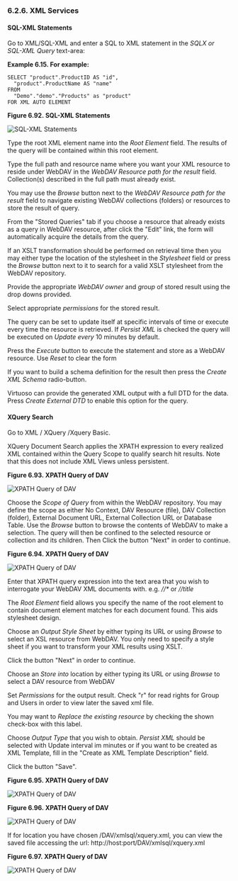 <div>

<div>

<div>

<div>

### 6.2.6. XML Services

</div>

</div>

</div>

<div>

<div>

<div>

<div>

#### SQL-XML Statements

</div>

</div>

</div>

Go to XML/SQL-XML and enter a SQL to XML statement in the
<span class="emphasis">*SQLX or SQL-XML Query*</span> text-area:

<div>

**Example 6.15. For example:**

<div>

``` programlisting
SELECT "product".ProductID AS "id",
  "product".ProductName AS "name"
FROM
  "Demo"."demo"."Products" as "product"
FOR XML AUTO ELEMENT
```

</div>

</div>

  

<div>

<div>

**Figure 6.92. SQL-XML Statements**

<div>

<div>

![SQL-XML Statements](images/ui/sql_xml_mng_01.png)

</div>

</div>

</div>

  

</div>

Type the root XML element name into the <span class="emphasis">*Root
Element*</span> field. The results of the query will be contained within
this root element.

Type the full path and resource name where you want your XML resource to
reside under WebDAV in the <span class="emphasis">*WebDAV Resource path
for the result*</span> field. Collection(s) described in the full path
must already exist.

You may use the <span class="emphasis">*Browse*</span> button next to
the <span class="emphasis">*WebDAV Resource path for the result*</span>
field to navigate existing WebDAV collections (folders) or resources to
store the result of query.

From the "Stored Queries" tab if you choose a resource that already
exists as a query in WebDAV resource, after click the "Edit" link, the
form will automatically acquire the details from the query.

If an XSLT transformation should be performed on retrieval time then you
may either type the location of the stylesheet in the
<span class="emphasis">*Stylesheet*</span> field or press the
<span class="emphasis">*Browse*</span> button next to it to search for a
valid XSLT stylesheet from the WebDAV repository.

Provide the appropriate <span class="emphasis">*WebDAV owner*</span> and
<span class="emphasis">*group*</span> of stored result using the drop
downs provided.

Select appropriate <span class="emphasis">*permissions*</span> for the
stored result.

The query can be set to update itself at specific intervals of time or
execute every time the resource is retrieved. If
<span class="emphasis">*Persist XML*</span> is checked the query will be
executed on <span class="emphasis">*Update every*</span> 10 minutes by
default.

Press the <span class="emphasis">*Execute*</span> button to execute the
statement and store as a WebDAV resource. Use
<span class="emphasis">*Reset*</span> to clear the form

If you want to build a schema definition for the result then press the
<span class="emphasis">*Create XML Schema*</span> radio-button.

Virtuoso can provide the generated XML output with a full DTD for the
data. Press <span class="emphasis">*Create External DTD*</span> to
enable this option for the query.

</div>

<div>

<div>

<div>

<div>

#### XQuery Search

</div>

</div>

</div>

Go to XML / XQuery /Xquery Basic.

XQuery Document Search applies the XPATH expression to every realized
XML contained within the Query Scope to qualify search hit results. Note
that this does not include XML Views unless persistent.

<div>

<div>

**Figure 6.93. XPATH Query of DAV**

<div>

<div>

![XPATH Query of DAV](images/ui/dav_xpath_01.png)

</div>

</div>

</div>

  

</div>

Choose the <span class="emphasis">*Scope of Query*</span> from within
the WebDAV repository. You may define the scope as either No Context,
DAV Resource (file), DAV Collection (folder), External Document URL,
External Collection URL or Database Table. Use the
<span class="emphasis">*Browse*</span> button to browse the contents of
WebDAV to make a selection. The query will then be confined to the
selected resource or collection and its children. Then Click the button
"Next" in order to continue.

<div>

<div>

**Figure 6.94. XPATH Query of DAV**

<div>

<div>

![XPATH Query of DAV](images/ui/dav_xpath_02.png)

</div>

</div>

</div>

  

</div>

Enter that XPATH query expression into the text area that you wish to
interrogate your WebDAV XML documents with. e.g.
<span class="emphasis">*//\**</span> or
<span class="emphasis">*//title*</span>

The <span class="emphasis">*Root Element*</span> field allows you
specify the name of the root element to contain document element matches
for each document found. This aids stylesheet design.

Choose an <span class="emphasis">*Output Style Sheet*</span> by either
typing its URL or using <span class="emphasis">*Browse*</span> to select
an XSL resource from WebDAV. You only need to specify a style sheet if
you want to transform your XML results using XSLT.

Click the button "Next" in order to continue.

Choose an <span class="emphasis">*Store into*</span> location by either
typing its URL or using <span class="emphasis">*Browse*</span> to select
a DAV resource from WebDAV

Set <span class="emphasis">*Permissions*</span> for the output result.
Check "r" for read rights for Group and Users in order to view later the
saved xml file.

You may want to <span class="emphasis">*Replace the existing
resource*</span> by checking the shown check-box with this label.

Choose <span class="emphasis">*Output Type*</span> that you wish to
obtain. <span class="emphasis">*Persist XML*</span> should be selected
with Update interval im minutes or if you want to be created as XML
Template, fill in the "Create as XML Template Description" field.

Click the button "Save".

<div>

<div>

**Figure 6.95. XPATH Query of DAV**

<div>

<div>

![XPATH Query of DAV](images/ui/dav_xpath_03.png)

</div>

</div>

</div>

  

</div>

<div>

<div>

**Figure 6.96. XPATH Query of DAV**

<div>

<div>

![XPATH Query of DAV](images/ui/dav_xpath_04.png)

</div>

</div>

</div>

  

</div>

If for location you have chosen /DAV/xmlsql/xquery.xml, you can view the
saved file accessing the url: http://host:port/DAV/xmlsql/xquery.xml

<div>

<div>

**Figure 6.97. XPATH Query of DAV**

<div>

<div>

![XPATH Query of DAV](images/ui/dav_xpath_05.png)

</div>

</div>

</div>

  

</div>

</div>

</div>
